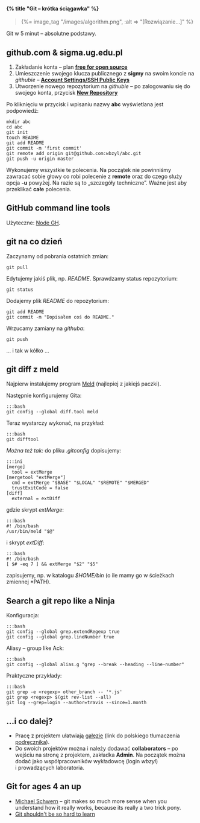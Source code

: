 #### {% title "Git – krótka ściągawka" %}

<blockquote>
  {%= image_tag "/images/algorithm.png", :alt => "[Rozwiązanie…]" %}
</blockquote>

Git w 5 minut – absolutne podstawy.

## github.com & sigma.ug.edu.pl

1. Zakładanie konta – plan **[free for open source](https://github.com/plans)**
2. Umieszczenie swojego klucza publicznego z **sigmy** na swoim koncie
   na *githubie* – **[Account Settings/SSH Public Keys](https://github.com/account/ssh)**
3. Utworzenie nowego repozytorium na *githubie* – po zalogowaniu
   się do swojego konta, przycisk **[New Repository](https://github.com/)**

Po kliknięciu w przycisk i wpisaniu nazwy **abc** wyświetlana jest podpowiedź:

    mkdir abc
    cd abc
    git init
    touch README
    git add README
    git commit -m 'first commit'
    git remote add origin git@github.com:wbzyl/abc.git
    git push -u origin master

Wykonujemy wszystkie te polecenia. Na początek nie powinniśmy
zawracać sobie głowy co robi polecenie z **remote** oraz
do czego służy opcja **-u** powyżej.
Na razie są to „szczegóły techniczne”.
Ważne jest aby przeklikać **całe** polecenia.


## GitHub command line tools

Użyteczne: [Node GH](http://nodegh.io/).


## git na co dzień

Zaczynamy od pobrania ostatnich zmian:

    git pull

Edytujemy jakiś plik, np. *README*.
Sprawdzamy status repozytorium:

    git status

Dodajemy plik *README* do repozytorium:

    git add README
    git commit -m "Dopisałem coś do README."

Wrzucamy zamiany na *githuba*:

    git push

… i tak w kółko …


## git diff z meld

Najpierw instalujemy program [Meld](http://meldmerge.org/)
(najlepiej z jakiejś paczki).

Następnie konfigurujemy Gita:

    :::bash
    git config --global diff.tool meld

Teraz wystarczy wykonać, na przykład:

    :::bash
    git difftool

*Można też tak:* do pliku *.gitconfig* dopisujemy:

    :::ini
    [merge]
      tool = extMerge
    [mergetool "extMerge"]
      cmd = extMerge "$BASE" "$LOCAL" "$REMOTE" "$MERGED"
      trustExitCode = false
    [diff]
      external = extDiff

gdzie skrypt *extMerge*:

    :::bash
    #! /bin/bash
    /usr/bin/meld "$@"

i skrypt *extDiff*:

    :::bash
    #! /bin/bash
    [ $# -eq 7 ] && extMerge "$2" "$5"

zapisujemy, np. w katalogu *$HOME/bin*
(o ile mamy go w ścieżkach zmiennej *PATH).


## Search a git repo like a Ninja

Konfiguracja:

    :::bash
    git config --global grep.extendRegexp true
    git config --global grep.lineNumber true

Aliasy – group like Ack:

    :::bash
    git config --global alias.g "grep --break --heading --line-number"

Praktyczne przykłady:

    :::bash
    git grep -e <regexp> other_branch -- '*.js'
    git grep <regexp> $(git rev-list --all)
    git log --grep=login --author=travis --since=1.month


## …i co dalej?

* Pracę z projektem ułatwiają [gałęzie](http://progit.org/book/pl/ch3-0.html)
  (link do polskiego tłumaczenia [podręcznika](http://progit.org/book/pl/)).
* Do swoich projektów można i należy dodawać **collaborators** –
  po wejściu na stronę z projektem, zakładka **Admin**.
  Na początek można dodać jako współpracowników wykładowcę
  (login *wbzyl*) i prowadzących laboratoria.

## Git for ages 4 an up

* [Michael Schwern](http://blip.tv/open-source-developers-conference/git-for-ages-4-and-up-4460524) –
  git makes so much more sense when you understand how it really works,
  because its really a two trick pony.
* [Git shouldn't be so hard to learn](http://think-like-a-git.net/)
